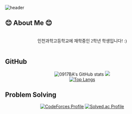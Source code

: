 ![header](https://capsule-render.vercel.app/api?type=waving&fontColor=ffffff&color=0:43C6AC,100:191654&text=Welcome%20to%20woojin029's%20GitHub%20👋&animation=twinkling&fontSize=35&fontAlignY=40&fontAlign=65&height=250)

<h2><b>😊 About Me 😊</b></h2>
<div align='center'>
<br />
<span style="font-family:NanumSquare;">인천과학고등학교에 재학중인 2학년 학생입니다! :)</span>
</div>
<br />

<h2><b> GitHub </b></h2>

<div align='center'>

![0917BA's GitHub stats](https://github-readme-stats.vercel.app/api?username=0917ba&show_icons=true&theme=transparnet&count_private=true)
<a href="https://opgc.me/#/users/0917ba" target="_blank"><img src="https://api.opgc.me/githubs/users/0917ba/tag/?theme=basic" /></a> <br />
[![Top Langs](https://github-readme-stats.vercel.app/api/top-langs/?username=0917ba&count_private=true)](https://github.com/0917ba/github-readme-stats) <br />

</div>


<h2><b>Problem Solving</b></h2>

<div align='center'>

[![CodeForces Profile](https://cf.leed.at?id=0917ba)](https://codeforces.com/profile/0917ba)
[![Solved.ac Profile](http://mazassumnida.wtf/api/v2/generate_badge?boj=0917ba)](https://solved.ac/0917ba/) <br/>

</div>

<br />
  
